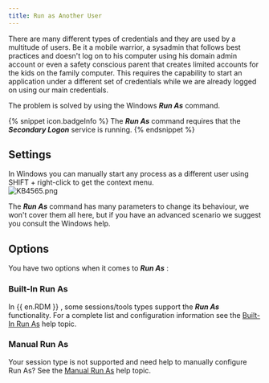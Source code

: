 ```yaml
---
title: Run as Another User
---
```

There are many different types of credentials and they are used by a multitude of users. Be it a mobile warrior, a sysadmin that follows best practices and doesn't log on to his computer using his domain admin account or even a safety conscious parent that creates limited accounts for the kids on the family computer. This requires the capability to start an application under a different set of credentials while we are already logged on using our main credentials.  

The problem is solved by using the Windows ***Run As*** command.

{% snippet icon.badgeInfo %}
The ***Run As*** command requires that the ***Secondary Logon*** service is running.
{% endsnippet %}

## Settings

In Windows you can manually start any process as a different user using SHIFT + right-click to get the context menu.  
![KB4565.png](/img/en/kb/KB4565.png)  

The ***Run As*** command has many parameters to change its behaviour, we won't cover them all here, but if you have an advanced scenario we suggest you consult the Windows help.

## Options

You have two options when it comes to ***Run As*** :

### Built-In Run As

In {{ en.RDM }} , some sessions/tools types support the ***Run As*** functionality. For a complete list and configuration information see the [Built-In Run As](/kb/remote-desktop-manager/how-to-articles/run-as-another-user/built-in-runas/) help topic.

### Manual Run As

Your session type is not supported and need help to manually configure Run As? See the [Manual Run As](/kb/remote-desktop-manager/how-to-articles/run-as-another-user/manual-runas/) help topic.
